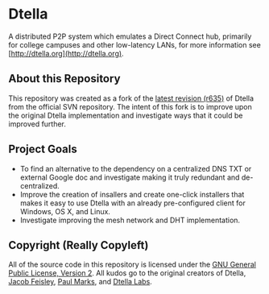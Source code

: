 Dtella
========================================

A distributed P2P system which emulates a Direct Connect hub, primarily for college 
campuses and other low-latency LANs, for more information see [http://dtella.org](http://dtella.org).


About this Repository
----------------------------------------

This repository was created as a fork of the [latest revision (r635)](https://code.google.com/p/dtella/source/detail?r=635)
of Dtella from the official SVN repository. The intent of this fork is to improve upon
the original Dtella implementation and investigate ways that it could be improved further.


Project Goals
----------------------------------------

* To find an alternative to the dependency on a centralized DNS TXT or external Google doc and
  investigate making it truly redundant and de-centralized.
* Improve the creation of insallers and create one-click installers that makes it easy to
  use Dtella with an already pre-configured client for Windows, OS X, and Linux.
* Investigate improving the mesh network and DHT implementation.


Copyright (Really Copyleft)
----------------------------------------

All of the source code in this repository is licensed under the 
[GNU General Public License, Version 2](http://www.gnu.org/licenses/gpl2.html). All kudos
go to the original creators of Dtella, [Jacob Feisley](http://feisley.com), 
[Paul Marks](http://pmarks.net), and [Dtella Labs](http://dtella.org).

